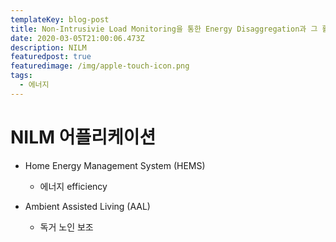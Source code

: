 ```yaml
---
templateKey: blog-post
title: Non-Intrusivie Load Monitoring을 통한 Energy Disaggregation과 그 활용
date: 2020-03-05T21:00:06.473Z
description: NILM
featuredpost: true
featuredimage: /img/apple-touch-icon.png
tags:
  - 에너지
---
```

# NILM 어플리케이션

* Home Energy Management System (HEMS)

  * 에너지 efficiency
* Ambient Assisted Living (AAL)

  * 독거 노인 보조
